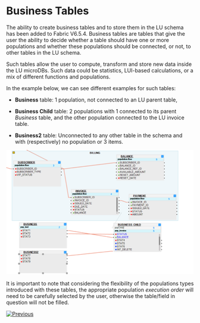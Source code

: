 # Business Tables

The ability to create business tables and to store them in the LU schema has been added to Fabric V6.5.4. 
Business tables are tables that give the user the ability to decide whether a table should have one or more populations and whether these populations should be connected, or not, to other tables in the LU schema.

Such tables allow the user to compute, transform and store new data inside the LU microDBs. 
Such data could be statistics, LUI-based calculations, or a mix of different functions and populations. 

In the example below, we can see different examples for such tables:

- **Business** table: 1 population, not connected to an LU parent table,

- **Business Child** table: 2 populations with 1 connected to its parent *Business* table, and the other population connected to the LU invoice table.

- **Business2** table: Unconnected to any other table in the schema and with (respectively) no population or 3 items.

![image](images/business_tables.PNG)

It is important to note that considering the flexibility of the populations types introduced with these tables, the appropriate population *execution order* will need to be carefully selected by the user, otherwise the table/field in question will not be filled. 



[![Previous](/articles/images/Previous.png)](04_table_properties.md)


